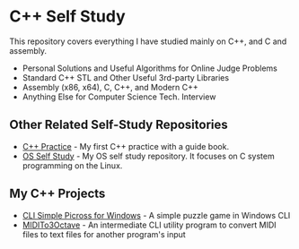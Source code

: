 # C++ Self Study
This repository covers everything I have studied mainly on C++, and C and assembly.

* Personal Solutions and Useful Algorithms for Online Judge Problems
* Standard C++ STL and Other Useful 3rd-party Libraries
* Assembly (x86, x64), C, C++, and Modern C++
* Anything Else for Computer Science Tech. Interview

## Other Related Self-Study Repositories
* [C++ Practice](https://github.com/reruo321/Cplus_Practice) - My first C++ practice with a guide book.
* [OS Self Study](https://github.com/reruo321/OS-Self-Study) - My OS self study repository. It focuses on C system programming on the Linux.

## My C++ Projects
* [CLI Simple Picross for Windows](https://github.com/reruo321/CLI-Simple-Picross) - A simple puzzle game in Windows CLI
* [MIDITo3Octave](https://github.com/reruo321/MIDI-to-3Octave) - An intermediate CLI utility program to convert MIDI files to text files for another program's input
